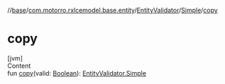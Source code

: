 //[base](../../../index.md)/[com.motorro.rxlcemodel.base.entity](../../index.md)/[EntityValidator](../index.md)/[Simple](index.md)/[copy](copy.md)



# copy  
[jvm]  
Content  
fun [copy](copy.md)(valid: [Boolean](https://kotlinlang.org/api/latest/jvm/stdlib/kotlin/-boolean/index.html)): [EntityValidator.Simple](index.md)  



